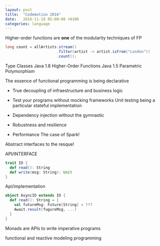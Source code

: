 ```yaml
---
layout: post
title:  "Codemotion 2016"
date:   2016-11-18 05:00:00 +0100
categories: language
---
```



Higher-order functions are **one** of the modularity techniques of FP
```java
long count = allArtists.stream()
                       .filter(artist -> artist.isFrom("London"))
                       .count();
```


Type Classes
Java 1.8 Higher-Order Functions
Java 1.5 Parametric Polymorphism

The essence of functional programming is being declarative


- True decoupling of infraestructure and business logic

- Test your programs without mocking frameworks
  Unit testing being a particular stateful implementation

- Dependency injection without the gymnastic

- Robustness and resilience

- Performance
  The case of Spark!


Abstract interfaces to the resque!

API/INTERFACE

```scala
trait IO {
  def read(): String
  def write(msg: String): Unit
}
```

Api/implementation

```scala
object AsyncIO extends IO {
  def read(): String = {
    val futureMsg: Future[String] = ???
    Await.result(fugureMsg, ...)
  }
}
```

Monads are APIs to write imperative programs

functional and reactive modeling programming
